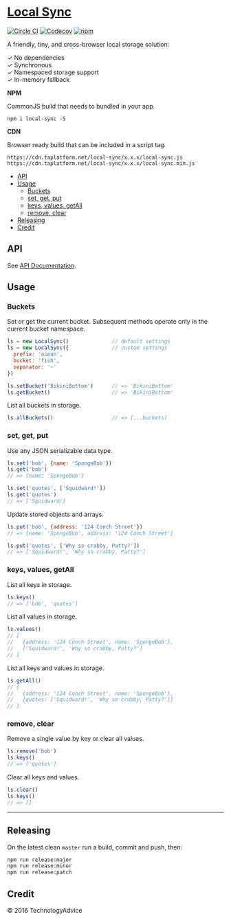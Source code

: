 # [Local Sync](https://technologyadvice.github.io/local-sync)
[![Circle CI](https://img.shields.io/circleci/project/TechnologyAdvice/local-sync/master.svg?style=flat-square)](https://circleci.com/gh/TechnologyAdvice/local-sync/tree/master)
[![Codecov](https://img.shields.io/codecov/c/github/TechnologyAdvice/local-sync/master.svg?style=flat-square)](https://codecov.io/gh/TechnologyAdvice/local-sync)
[![npm](https://img.shields.io/npm/v/local-sync.svg?style=flat-square)](https://www.npmjs.com/package/local-sync)

A friendly, tiny, and cross-browser local storage solution:

  ✓ No dependencies  
  ✓ Synchronous  
  ✓ Namespaced storage support  
  ✓ In-memory fallback  

**NPM**

CommonJS build that needs to bundled in your app.

```
npm i local-sync -S
```

**CDN**

Browser ready build that can be included in a script tag.

```
https://cdn.taplatform.net/local-sync/x.x.x/local-sync.js
https://cdn.taplatform.net/local-sync/x.x.x/local-sync.min.js
```

<!-- START doctoc generated TOC please keep comment here to allow auto update -->
<!-- DON'T EDIT THIS SECTION, INSTEAD RE-RUN doctoc TO UPDATE -->


- [API](#api)
- [Usage](#usage)
  - [Buckets](#buckets)
  - [set, get, put](#set-get-put)
  - [keys, values, getAll](#keys-values-getall)
  - [remove, clear](#remove-clear)
- [Releasing](#releasing)
- [Credit](#credit)

<!-- END doctoc generated TOC please keep comment here to allow auto update -->


## API

See [API Documentation](https://github.com/TechnologyAdvice/local-sync/blob/master/API.md).

## Usage

### Buckets

Set or get the current bucket. Subsequent methods operate only in the current bucket namespace.

```js
ls = new LocalSync()              // default settings
ls = new LocalSync({              // custom settings
  prefix: 'ocean',
  bucket: 'fish',
  separator: '~'
})

ls.setBucket('BikiniBottom')      // => 'BikiniBottom'
ls.getBucket()                    // => 'BikiniBottom'
```

List all buckets in storage.

```js
ls.allBuckets()                   // => [...buckets]
```

### set, get, put

Use any JSON serializable data type.

```js
ls.set('bob', {name: 'SpongeBob'})
ls.get('bob')
// => {name: 'SpongeBob'}

ls.set('quotes', ['Squidward!'])
ls.get('quotes')
// => ['Squidward!]
```

Update stored objects and arrays.

```js
ls.put('bob', {address: '124 Conch Street'})
// => {name: 'SpongeBob', address: '124 Conch Street'}

ls.put('quotes', ['Why so crabby, Patty?'])
// => ['Squidward!', 'Why so crabby, Patty?']
```

### keys, values, getAll

List all keys in storage.

```js
ls.keys()
// => ['bob', 'quotes']
```

List all values in storage.

```js
ls.values()
// [
//   {address: '124 Conch Street', name: 'SpongeBob'},
//   ['Squidward!', 'Why so crabby, Patty?']
// ]
```

List all keys and values in storage.

```js
ls.getAll()
// [
//   {address: '124 Conch Street', name: 'SpongeBob'},
//   {quotes: ['Squidward!', 'Why so crabby, Patty?']}
// ]
```

### remove, clear

Remove a single value by key or clear all values.

```js
ls.remove('bob')
ls.keys()
// => ['quotes']
```

Clear all keys and values.

```js
ls.clear()
ls.keys()
// => []
```

***

## Releasing

On the latest clean `master` run a build, commit and push, then:

```sh
npm run release:major
npm run release:minor
npm run release:patch
```

## Credit

&copy; 2016 TechnologyAdvice
